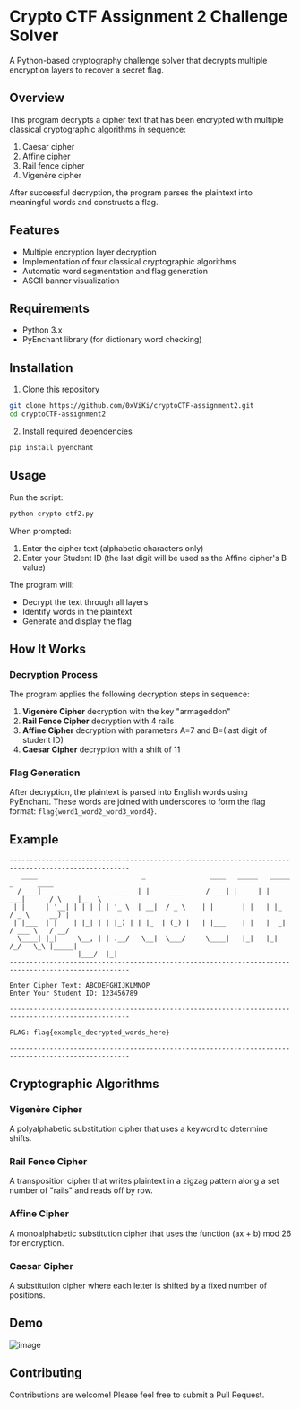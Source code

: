 # Crypto CTF Assignment 2 Challenge Solver

A Python-based cryptography challenge solver that decrypts multiple encryption layers to recover a secret flag.

## Overview

This program decrypts a cipher text that has been encrypted with multiple classical cryptographic algorithms in sequence:

1. Caesar cipher
2. Affine cipher
3. Rail fence cipher
4. Vigenère cipher

After successful decryption, the program parses the plaintext into meaningful words and constructs a flag.

## Features

- Multiple encryption layer decryption
- Implementation of four classical cryptographic algorithms
- Automatic word segmentation and flag generation
- ASCII banner visualization

## Requirements

- Python 3.x
- PyEnchant library (for dictionary word checking)

## Installation

1. Clone this repository
```bash
git clone https://github.com/0xViKi/cryptoCTF-assignment2.git
cd cryptoCTF-assignment2
```

2. Install required dependencies
```bash
pip install pyenchant
```

## Usage

Run the script:
```bash
python crypto-ctf2.py
```

When prompted:
1. Enter the cipher text (alphabetic characters only)
2. Enter your Student ID (the last digit will be used as the Affine cipher's B value)

The program will:
- Decrypt the text through all layers
- Identify words in the plaintext
- Generate and display the flag

## How It Works

### Decryption Process

The program applies the following decryption steps in sequence:

1. **Vigenère Cipher** decryption with the key "armageddon"
2. **Rail Fence Cipher** decryption with 4 rails
3. **Affine Cipher** decryption with parameters A=7 and B=(last digit of student ID)
4. **Caesar Cipher** decryption with a shift of 11

### Flag Generation

After decryption, the plaintext is parsed into English words using PyEnchant. These words are joined with underscores to form the flag format: `flag{word1_word2_word3_word4}`.

## Example

```
----------------------------------------------------------------------------------------------------
   ____                          _                ____   _____   _____        _      ____  
  / ___|  _ __   _   _   _ __   | |_    ___      / ___| |_   _| |  ___|      / \    |___ \ 
 | |     | '__| | | | | | '_ \  | __|  / _ \    | |       | |   | |_        / _ \     __) |
 | |___  | |    | |_| | | |_) | | |_  | (_) |   | |___    | |   |  _|      / ___ \   / __/ 
  \____| |_|     \__, | | .__/   \__|  \___/     \____|   |_|   |_|       /_/   \_\ |_____|
                 |___/  |_|                                                                
----------------------------------------------------------------------------------------------------

Enter Cipher Text: ABCDEFGHIJKLMNOP
Enter Your Student ID: 123456789

----------------------------------------------------------------------------------------------------

FLAG: flag{example_decrypted_words_here}

----------------------------------------------------------------------------------------------------
```

## Cryptographic Algorithms

### Vigenère Cipher
A polyalphabetic substitution cipher that uses a keyword to determine shifts.

### Rail Fence Cipher
A transposition cipher that writes plaintext in a zigzag pattern along a set number of "rails" and reads off by row.

### Affine Cipher
A monoalphabetic substitution cipher that uses the function (ax + b) mod 26 for encryption.

### Caesar Cipher
A substitution cipher where each letter is shifted by a fixed number of positions.

## Demo
![image](https://github.com/user-attachments/assets/d6d48363-a372-4fab-874c-6bf0268b2340)

## Contributing

Contributions are welcome! Please feel free to submit a Pull Request.
